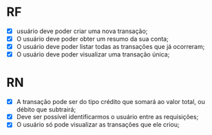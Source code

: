 # RF

- [x] usuário deve poder criar uma nova transação;
- [x] O usuário deve poder obter um resumo da sua conta;
- [x] O usuário deve poder listar todas as transações que já ocorreram;
- [x] O usuário deve poder visualizar uma transação única;

# RN

- [x] A transação pode ser do tipo crédito que somará ao valor total, ou débito que subtrairá;
- [x] Deve ser possível identificarmos o usuário entre as requisições;
- [x] O usuário só pode visualizar as transações que ele criou;
